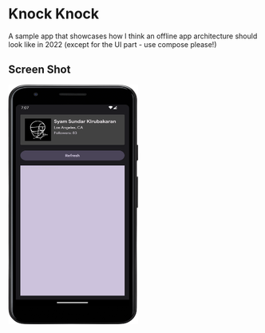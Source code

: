 # Knock Knock

A sample app that showcases how I think an offline app architecture should look like in 2022 (except
for the UI part - use compose please!)

## Screen Shot

<img src="img/home.png" height=480 width =260 />